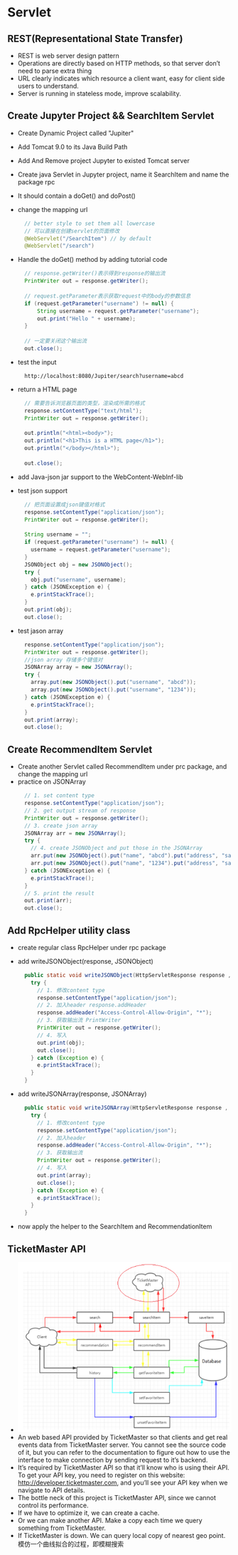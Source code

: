 # Servlet 

## REST(Representational State Transfer)
  + REST is web server design pattern
  + Operations are directly based on HTTP methods, so that server don’t need to parse extra thing
  + URL clearly indicates which resource a client want, easy for client side users to understand.
  + Server is running in stateless mode, improve scalability.


## Create Jupyter Project && SearchItem Servlet
  + Create Dynamic Project called "Jupiter"
  + Add Tomcat 9.0 to its Java Build Path
  + Add And Remove project Jupyter to existed Tomcat server
  + Create java Servlet in Jupyter project, name it SearchItem and name the package rpc
  + It should contain a doGet() and doPost()
  + change the mapping url
    ```java
      // better style to set them all lowercase
      // 可以直接在创建servlet的页面修改
      @WebServlet("/SearchItem") // by default
      @WebServlet("/search")
    ```

  + Handle the doGet() method by adding tutorial code
    ```java
      // response.getWriter()表示得到response的输出流
      PrintWriter out = response.getWriter();
      
      // request.getParameter表示获取request中的body的参数信息
      if (request.getParameter("username") != null) {
          String username = request.getParameter("username");
          out.print("Hello " + username);
      }

      // 一定要关闭这个输出流
      out.close();
    ```

  + test the input
    ```
      http://localhost:8080/Jupiter/search?username=abcd
    ```

  + return a HTML page
    ```java
      // 需要告诉浏览器页面的类型，渲染成所需的格式
      response.setContentType("text/html");
      PrintWriter out = response.getWriter();
      
      out.println("<html><body>");
      out.println("<h1>This is a HTML page</h1>");
      out.println("</body></html>");
      
      out.close();		
    ```

  + add Java-json jar support to the WebContent-WebInf-lib
  + test json support
    ```java
      // 把页面设置成json键值对格式
      response.setContentType("application/json");
      PrintWriter out = response.getWriter();
      
      String username = "";
      if (request.getParameter("username") != null) {
        username = request.getParameter("username");
      }
      JSONObject obj = new JSONObject();
      try {
        obj.put("username", username);
      } catch (JSONException e) {
        e.printStackTrace();
      }
      out.print(obj);
      out.close();
    ```

  + test jason array
    ```java
      response.setContentType("application/json");
      PrintWriter out = response.getWriter();
      //json array 存储多个键值对
      JSONArray array = new JSONArray();
      try {
        array.put(new JSONObject().put("username", "abcd"));
        array.put(new JSONObject().put("username", "1234"));
      } catch (JSONException e) {
        e.printStackTrace();
      }
      out.print(array);
      out.close();	
    ```

## Create RecommendItem Servlet
  + Create another Servlet called RecommendItem under prc package, and change the mapping url
  + practice on JSONArray
    ```java
      // 1. set content type
      response.setContentType("application/json");
      // 2. get output stream of response
      PrintWriter out = response.getWriter();
      // 3. create json array
      JSONArray arr = new JSONArray();
      try {
        // 4. create JSONObject and put those in the JSONArray
        arr.put(new JSONObject().put("name", "abcd").put("address", "san francisco").put("time","01/01/2017"));
        arr.put(new JSONObject().put("name", "1234").put("address", "san jose").put("time","01/02/2017"));
      } catch (JSONException e) {
        e.printStackTrace();
      }
      // 5. print the result
      out.print(arr);
      out.close();
    ```

## Add RpcHelper utility class
  + create regular class RpcHelper under rpc package
  + add writeJSONObject(response, JSONObject)
    ```java
      public static void writeJSONObject(HttpServletResponse response , JSONObject obj) {
        try {
          // 1. 修改content type
          response.setContentType("application/json");
          // 2. 加入header response.addHeader
          response.addHeader("Access-Control-Allow-Origin", "*");
          // 3. 获取输出流 PrintWriter
          PrintWriter out = response.getWriter();
          // 4. 写入
          out.print(obj);
          out.close();
        } catch (Exception e) {
          e.printStackTrace();
        }
      }
    ```

  + add writeJSONArray(response, JSONArray)
    ```java
      public static void writeJSONArray(HttpServletResponse response , JSONArray array) {
        try {
          // 1. 修改content type
          response.setContentType("application/json");
          // 2. 加入header
          response.addHeader("Access-Control-Allow-Origin", "*");
          // 3. 获取输出流
          PrintWriter out = response.getWriter();
          // 4. 写入
          out.print(array);
          out.close();
        } catch (Exception e) {
          e.printStackTrace();
        }
      }
    ```

  + now apply the helper to the SearchItem and RecommendationItem

## TicketMaster API
  + ![2. JavaServlet-2019-4-11-11-24-33.png](https://raw.githubusercontent.com/Luorinz/images/master/2.%20JavaServlet-2019-4-11-11-24-33.png)
  + An web based API provided by TicketMaster so that clients and get real events data from TicketMaster server. You cannot see the source code of it, but you can refer to the documentation to figure out how to use the interface to make connection by sending request to it’s backend. 
  + It’s required by TicketMaster API so that it’ll know who is using their API. To get your API key, you need to register on this website: http://developer.ticketmaster.com, and you’ll see your API key when we navigate to API details.
  + The bottle neck of this project is TicketMaster API, since we cannot control its performance.
  + If we have to optimize it, we can create a cache.
  + Or we can make another API. Make a copy each time we query something from TicketMaster.
  + If TicketMaster is down. We can query local copy of nearest geo point.模仿一个曲线拟合的过程，即模糊搜索

